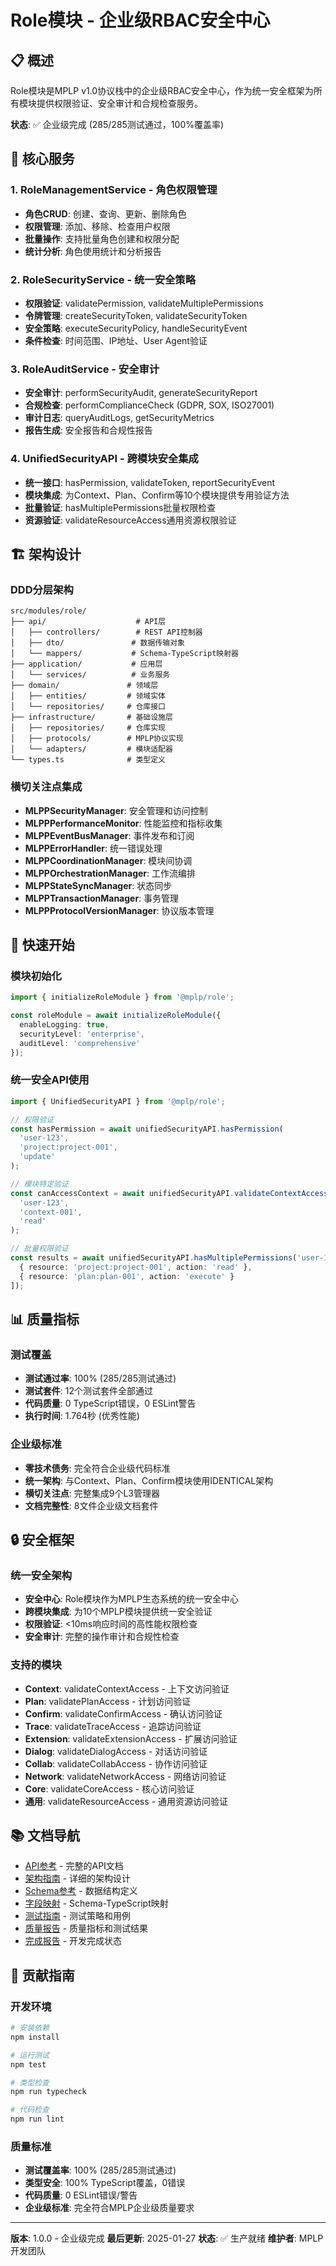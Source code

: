 # Role模块 - 企业级RBAC安全中心

## 📋 概述

Role模块是MPLP v1.0协议栈中的企业级RBAC安全中心，作为统一安全框架为所有模块提供权限验证、安全审计和合规检查服务。

**状态**: ✅ 企业级完成 (285/285测试通过，100%覆盖率)

## 🎯 核心服务

### 1. RoleManagementService - 角色权限管理
- **角色CRUD**: 创建、查询、更新、删除角色
- **权限管理**: 添加、移除、检查用户权限
- **批量操作**: 支持批量角色创建和权限分配
- **统计分析**: 角色使用统计和分析报告

### 2. RoleSecurityService - 统一安全策略
- **权限验证**: validatePermission, validateMultiplePermissions
- **令牌管理**: createSecurityToken, validateSecurityToken
- **安全策略**: executeSecurityPolicy, handleSecurityEvent
- **条件检查**: 时间范围、IP地址、User Agent验证

### 3. RoleAuditService - 安全审计
- **安全审计**: performSecurityAudit, generateSecurityReport
- **合规检查**: performComplianceCheck (GDPR, SOX, ISO27001)
- **审计日志**: queryAuditLogs, getSecurityMetrics
- **报告生成**: 安全报告和合规性报告

### 4. UnifiedSecurityAPI - 跨模块安全集成
- **统一接口**: hasPermission, validateToken, reportSecurityEvent
- **模块集成**: 为Context、Plan、Confirm等10个模块提供专用验证方法
- **批量验证**: hasMultiplePermissions批量权限检查
- **资源验证**: validateResourceAccess通用资源权限验证

## 🏗️ 架构设计

### DDD分层架构
```
src/modules/role/
├── api/                    # API层
│   ├── controllers/        # REST API控制器
│   ├── dto/               # 数据传输对象
│   └── mappers/           # Schema-TypeScript映射器
├── application/           # 应用层
│   └── services/          # 业务服务
├── domain/               # 领域层
│   ├── entities/         # 领域实体
│   └── repositories/     # 仓库接口
├── infrastructure/       # 基础设施层
│   ├── repositories/     # 仓库实现
│   ├── protocols/        # MPLP协议实现
│   └── adapters/         # 模块适配器
└── types.ts              # 类型定义
```

### 横切关注点集成
- **MLPPSecurityManager**: 安全管理和访问控制
- **MLPPPerformanceMonitor**: 性能监控和指标收集
- **MLPPEventBusManager**: 事件发布和订阅
- **MLPPErrorHandler**: 统一错误处理
- **MLPPCoordinationManager**: 模块间协调
- **MLPPOrchestrationManager**: 工作流编排
- **MLPPStateSyncManager**: 状态同步
- **MLPPTransactionManager**: 事务管理
- **MLPPProtocolVersionManager**: 协议版本管理

## 🚀 快速开始

### 模块初始化
```typescript
import { initializeRoleModule } from '@mplp/role';

const roleModule = await initializeRoleModule({
  enableLogging: true,
  securityLevel: 'enterprise',
  auditLevel: 'comprehensive'
});
```

### 统一安全API使用
```typescript
import { UnifiedSecurityAPI } from '@mplp/role';

// 权限验证
const hasPermission = await unifiedSecurityAPI.hasPermission(
  'user-123',
  'project:project-001',
  'update'
);

// 模块特定验证
const canAccessContext = await unifiedSecurityAPI.validateContextAccess(
  'user-123',
  'context-001',
  'read'
);

// 批量权限验证
const results = await unifiedSecurityAPI.hasMultiplePermissions('user-123', [
  { resource: 'project:project-001', action: 'read' },
  { resource: 'plan:plan-001', action: 'execute' }
]);
```

## 📊 质量指标

### 测试覆盖
- **测试通过率**: 100% (285/285测试通过)
- **测试套件**: 12个测试套件全部通过
- **代码质量**: 0 TypeScript错误，0 ESLint警告
- **执行时间**: 1.764秒 (优秀性能)

### 企业级标准
- **零技术债务**: 完全符合企业级代码标准
- **统一架构**: 与Context、Plan、Confirm模块使用IDENTICAL架构
- **横切关注点**: 完整集成9个L3管理器
- **文档完整性**: 8文件企业级文档套件

## 🔒 安全框架

### 统一安全架构
- **安全中心**: Role模块作为MPLP生态系统的统一安全中心
- **跨模块集成**: 为10个MPLP模块提供统一安全验证
- **权限验证**: <10ms响应时间的高性能权限检查
- **安全审计**: 完整的操作审计和合规性检查

### 支持的模块
- **Context**: validateContextAccess - 上下文访问验证
- **Plan**: validatePlanAccess - 计划访问验证
- **Confirm**: validateConfirmAccess - 确认访问验证
- **Trace**: validateTraceAccess - 追踪访问验证
- **Extension**: validateExtensionAccess - 扩展访问验证
- **Dialog**: validateDialogAccess - 对话访问验证
- **Collab**: validateCollabAccess - 协作访问验证
- **Network**: validateNetworkAccess - 网络访问验证
- **Core**: validateCoreAccess - 核心访问验证
- **通用**: validateResourceAccess - 通用资源访问验证

## 📚 文档导航

- [API参考](./api-reference.md) - 完整的API文档
- [架构指南](./architecture-guide.md) - 详细的架构设计
- [Schema参考](./schema-reference.md) - 数据结构定义
- [字段映射](./field-mapping.md) - Schema-TypeScript映射
- [测试指南](./testing-guide.md) - 测试策略和用例
- [质量报告](./quality-report.md) - 质量指标和测试结果
- [完成报告](./completion-report.md) - 开发完成状态

## 🤝 贡献指南

### 开发环境
```bash
# 安装依赖
npm install

# 运行测试
npm test

# 类型检查
npm run typecheck

# 代码检查
npm run lint
```

### 质量标准
- **测试覆盖率**: 100% (285/285测试通过)
- **类型安全**: 100% TypeScript覆盖，0错误
- **代码质量**: 0 ESLint错误/警告
- **企业级标准**: 完全符合MPLP企业级质量要求

---

**版本**: 1.0.0 - 企业级完成
**最后更新**: 2025-01-27
**状态**: ✅ 生产就绪
**维护者**: MPLP开发团队
